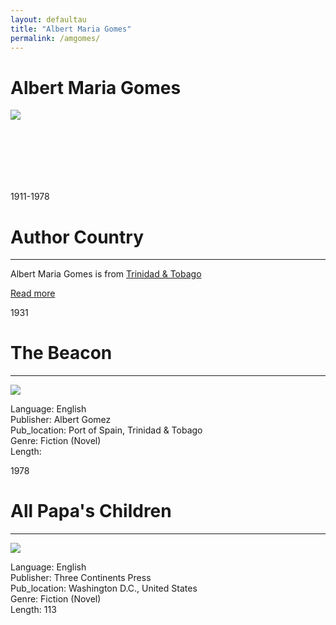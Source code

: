 ```yaml
---
layout: defaultau
title: "Albert Maria Gomes"
permalink: /amgomes/
---
```

<!-- partial:index.partial.html -->
<div class="content">
    <h1>Albert Maria Gomes</h1>
    <div class="quote">
        <div><img src="https://encrypted-tbn0.gstatic.com/images?q=tbn:ANd9GcT93vYhju7aU15XQ_VwCuOB3METzu1XtVGCWXOOT3iE9GYVRkBe7x91LL1pC3SWERKWtUE&usqp=CAU" class="logo"></div>
    </div>
    <div class="timeline">
        <div style="padding-bottom:100px;"></div>
        <div class="block">
            <div class="date right"><p class="right">1911-1978</p></div>
            <div class="dot"></div>
            <div class="left first">
        <div class="author_country">
                <h1>Author Country</h1><hr>
          <div class="aclocation"> <p>Albert Maria Gomes is from <a href="{{ site.baseurl }}/3">Trinidad & Tobago</a></p></div>
              <div class="acreadmore">  <a href="https://en.wikipedia.org/wiki/Albert_Gomes" target="_blank">Read more</a></div>
            </div>
            </div>
        </div>
        <div class="block">
            <div class="date left"><p class="left">1931</p></div>
            <div class="dot"></div>
            <div class="right hide">
                <h1>The Beacon</h1><hr>
                <p><img src="IMAGE LINK"></p>
                <p>
                Language: English<br/>
                Publisher: Albert Gomez<br/>
                Pub_location: Port of Spain, Trinidad & Tobago<br/>
                Genre: Fiction (Novel)<br/>
                Length: <br/>                   </p>
            </div>
        </div>
        <div class="block">
            <div class="date left"><p class="left">1978</p></div>
            <div class="dot"></div>
            <div class="right hide">
                <h1>All Papa's Children</h1><hr>
                <p><img src="https://m.media-amazon.com/images/I/917sS47alSL._SY425_.jpg"></p>
                <p>
                Language: English<br/>
                Publisher: Three Continents Press<br/>
                Pub_location: Washington D.C., United States<br/>
                Genre: Fiction (Novel)<br/>
                Length: 113<br/>                   </p>
            </div>
        </div>
  <!-- partial -->
<script src='https://cdnjs.cloudflare.com/ajax/libs/jquery/3.1.1/jquery.min.js'></script><script  src="{{ site.baseurl }}/assets/js/authorscript.js"></script>


